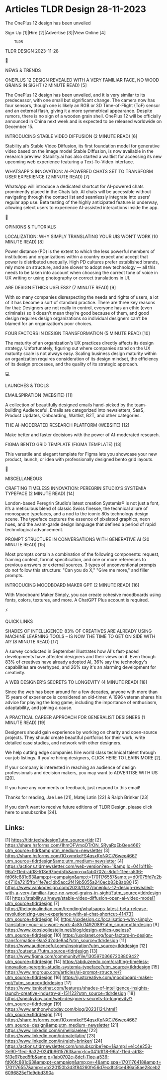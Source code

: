 # Articles TLDR Design 28-11-2023

The OnePlus 12 design has been unveiled  

Sign Up [1]|Hire [2]|Advertise [3]|View Online [4] 

		TLDR 

TLDR DESIGN 2023-11-28

📱 

NEWS & TRENDS

 ONEPLUS 12 DESIGN REVEALED WITH A VERY FAMILIAR FACE, NO WOOD GRAINS
IN SIGHT (2 MINUTE READ) [5] 

 The OnePlus 12 design has been unveiled, and it is very similar to
its predecessor, with one small but significant change. The camera now
has four sensors, though one is likely an RGB or 3D Time-of-Flight
(ToF) sensor and an external flash, giving it a more symmetrical
appearance. Despite rumors, there is no sign of a wooden grain shell.
OnePlus 12 will be officially announced in China next week and is
expected to be released worldwide on December 15. 

 INTRODUCING STABLE VIDEO DIFFUSION (2 MINUTE READ) [6] 

 Stability.ai’s Stable Video Diffusion, its first foundation model
for generative video based on the image model Stable Diffusion, is now
available in the research preview. Stability.ai has also started a
waitlist for accessing its new upcoming web experience featuring a
Text-To-Video interface. 

 WHATSAPP'S INNOVATION: AI-POWERED CHATS SET TO TRANSFORM USER
EXPERIENCE (2 MINUTE READ) [7] 

 WhatsApp will introduce a dedicated shortcut for AI-powered chats
prominently placed in the Chats tab. AI chats will be accessible
without navigating through the contact list and seamlessly integrate
into users' regular app use. Beta testing of the highly anticipated
feature is underway, allowing select users to experience AI-assisted
interactions inside the app. 

🚀 

OPINIONS & TUTORIALS

 LOCALIZATION: WHY SIMPLY TRANSLATING YOUR UIS WON’T WORK (10 MINUTE
READ) [8] 

 Power distance (PD) is the extent to which the less powerful members
of institutions and organizations within a country expect and accept
that power is distributed unequally. High PD cultures prefer
established brands, rely more on structure, and are slower to adopt
new technology — all this needs to be taken into account when
choosing the correct tone of voice in UX writing or using photography
or correct translations in UI. 

 ARE DESIGN ETHICS USELESS? (7 MINUTE READ) [9] 

 With so many companies disrespecting the needs and rights of users, a
lot of it has become a sort of standard practice. There are three key
reasons for that: Designers are not really in control, everyone has an
ethic (even criminals) so it doesn’t mean they’re good because of
them, and good design requires design organizations so individual
designers can’t be blamed for an organization’s poor choices. 

 FOUR FACTORS IN DESIGN TRANSFORMATION (5 MINUTE READ) [10] 

 The maturity of an organization's UX practices directly affects its
design strategy. Unfortunately, figuring out where companies stand on
the UX maturity scale is not always easy. Scaling business design
maturity within an organization requires consideration of its design
mindset, the efficiency of its design processes, and the quality of
its strategic approach. 

💻 

LAUNCHES & TOOLS

 EMAILSPIRATION (WEBSITE) [11] 

 A collection of beautifully designed emails hand-picked by the
team-building Audienceful. Emails are categorized into newsletters,
SaaS, Product Updates, Onboarding, Waitlist, B2T, and other
categories. 

 THE AI-MODERATED RESEARCH PLATFORM (WEBSITE) [12] 

 Make better and faster decisions with the power of AI-moderated
research. 

 FIGMA BENTO GRID TEMPLATE (FIGMA TEMPLATE) [13] 

 This versatile and elegant template for Figma lets you showcase your
new product, launch, or idea with professionally designed bento grid
layouts. 

🎁 

MISCELLANEOUS

 CRAFTING TIMELESS INNOVATION: PEREGRIN STUDIO’S SYSTEMIA TYPEFACE
(2 MINUTE READ) [14] 

 London-based Peregrin Studio’s latest creation Systemia® is not
just a font, it’s a meticulous blend of classic Swiss finesse, the
technical allure of monospace typefaces, and a nod to the iconic 80s
technology design scene. The typeface captures the essence of
pixelated graphics, neon hues, and the avant-garde design language
that defined a period of rapid technological advancement. 

 PROMPT STRUCTURE IN CONVERSATIONS WITH GENERATIVE AI (20 MINUTE READ)
[15] 

 Most prompts contain a combination of the following components:
request, framing context, format specification, and one or more
references to previous answers or external sources. 3 types of
unconventional prompts do not follow this structure: "Can you do X,"
"Give me more," and filler prompts. 

 INTRODUCING MOODBOARD MAKER GPT (2 MINUTE READ) [16] 

 With Moodboard Maker Simply, you can create cohesive moodboards using
fonts, colors, textures, and more. A ChatGPT Plus account is required.


⚡ 

QUICK LINKS

 SHADES OF INTELLIGENCE: 83% OF CREATIVES ARE ALREADY USING MACHINE
LEARNING TOOLS – IS NOW THE TIME TO GET ON SIDE WITH AI? (8 MINUTE
READ) [17] 

 A survey conducted in September illustrates how AI's fast-paced
developments have affected designers and their views on it. Even
though 83% of creatives have already adopted AI, 36% say the
technology's capabilities are overhyped, and 26% say it's an alarming
development for creativity. 

 A WEB DESIGNER’S SECRETS TO LONGEVITY (4 MINUTE READ) [18] 

 Since the web has been around for a few decades, anyone with more
than 15 years of experience is considered an old-timer. A 1996 veteran
shares his advice for playing the long game, including the importance
of enthusiasm, adaptability, and joining a cause. 

 A PRACTICAL CAREER APPROACH FOR GENERALIST DESIGNERS (1 MINUTE READ)
[19] 

 Designers should gain experience by working on charity and
open-source projects. They should create beautiful portfolios for
their work, write detailed case studies, and network with other
designers. 

 We help cutting edge companies hire world class technical talent
through our job listings. If you're hiring designers, CLICK HERE TO
LEARN MORE [2]. 

If your company is interested in reaching an audience of design
professionals and decision makers, you may want to ADVERTISE WITH US
[20]. 

If you have any comments or feedback, just respond to this email! 

Thanks for reading, 
Jae Lee [21], Matej Latin [22] & Ralph Brinker [23] 

If you don't want to receive future editions of TLDR Design,
please click here to unsubscribe [24]. 

 

Links:
------
[1] https://tldr.tech/design?utm_source=tldr
[2] https://share.hsforms.com/1hmOFVmqOTrON_SRvaRqEbQee466?utm_source=tldr&amp;utm_medium=newsletter
[3] https://share.hsforms.com/1OxvmrkcFS4qsxKpNXCi76wee466?utm_source=tldrdesign&amp;utm_medium=newsletter
[4] https://actions.tldrnewsletter.com/web-version?ep=1&amp;lc=041b1f18-96a1-11ed-ab18-513e97bed5fb&amp;p=1ab0702c-8dcf-11ee-a536-fd06fc881d63&amp;pt=campaign&amp;t=1701176557&amp;s=d0f075fd7e2bc4710a7215ffb41fe7ec1db5acc2f419b5055a240ecb83b8ab80
[5] https://www.yankodesign.com/2023/11/27/oneplus-12-design-revealed-with-a-very-familiar-face-no-wood-grains-in-sight/?utm_source=tldrdesign
[6] https://stability.ai/news/stable-video-diffusion-open-ai-video-model?utm_source=tldrdesign
[7] https://thelogicalindian.com/trending/whatsapps-latest-beta-release-revolutionizing-user-experience-with-ai-chat-shortcut-41473?utm_source=tldrdesign
[8] https://uxdesign.cc/localisation-why-simply-translating-your-uis-wont-work-4c857f492089?utm_source=tldrdesign
[9] https://www.kooslooijesteijn.net/blog/design-ethics-useless?utm_source=tldrdesign
[10] https://uxplanet.org/four-factors-in-design-transformation-9aa2d2dde8a4?utm_source=tldrdesign
[11] https://www.audienceful.com/inspiration?utm_source=tldrdesign
[12] https://outset.ai/?utm_source=tldrdesign
[13] https://www.figma.com/community/file/1305970366720880942?utm_source=tldrdesign
[14] https://abduzeedo.com/crafting-timeless-innovation-peregrin-studio-systemia-typeface?utm_source=tldrdesign
[15] https://www.nngroup.com/articles/ai-prompt-structure/?utm_source=tldrdesign
[16] https://justcreative.com/moodboard-maker-gpt/?utm_source=tldrdesign
[17] https://www.itsnicethat.com/features/shades-of-intelligence-insights-launch-creative-industry-ai-151123?utm_source=tldrdesign
[18] https://speckyboy.com/web-designers-secrets-to-longevity/?utm_source=tldrdesign
[19] https://www.anthonyhobday.com/blog/20231124.html?utm_source=tldrdesign
[20] https://share.hsforms.com/1OxvmrkcFS4qsxKpNXCi76wee466?utm_source=design&amp;utm_medium=newsletter
[21] https://www.linkedin.com/in/hellojaelee/
[22] https://www.linkedin.com/in/matejlatin/
[23] https://www.linkedin.com/in/ralph-brinker/
[24] https://actions.tldrnewsletter.com/unsubscribe?ep=1&amp;l=e1c4e253-3e90-11ed-9a32-0241b9615763&amp;lc=041b1f18-96a1-11ed-ab18-513e97bed5fb&amp;p=1ab0702c-8dcf-11ee-a536-fd06fc881d63&amp;pt=campaign&amp;pv=4&amp;spa=1701176418&amp;t=1701176557&amp;s=b220150b3d3f84260fe56d7ecdfc9ce486a58ae28ceb26096825ef1c9dbd390a